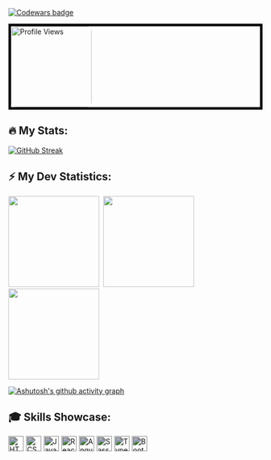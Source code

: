 <!-- Codewars badge -->
[![Codewars badge](https://www.codewars.com/users/KaninGleb/badges/large)](https://www.codewars.com/users/KaninGleb)

<!-- <a href="https://www.codewars.com/users/KaninGleb">
    <img src="https://www.codewars.com/users/KaninGleb/badges/large" alt="Codewars badge" width="500" height="50">
</a> -->

<!-- Profile views -->
<div style="border: 5px solid black;">
    <img src="https://komarev.com/ghpvc/?username=KaninGleb&abbreviated=true&style=for-the-badge&color=fe428e" alt="Profile Views" style="border-radius: 10px; width: 160px; height: auto;" draggable="false"/>
</div>

<!-- GitHub stats with streak-->
## :fire: My Stats:
[![GitHub Streak](https://github-readme-streak-stats-mocha-tau.vercel.app?user=KaninGleb&theme=radical&border_radius=10)](https://git.io/streak-stats)

<!-- GitHub stats -->
## :zap: My Dev Statistics:
<p>
    <img height="180em" src="https://github-readme-stats.vercel.app/api?username=KaninGleb&show_icons=true&theme=radical&border_radius=10"/>&nbsp;
    <img height="180em" src="https://github-readme-stats.vercel.app/api/top-langs/?username=KaninGleb&exclude_repo=KNN-Image-Classification&show_icons=true&border_radius=10&layout=compact&langs_count=10&theme=radical"/>
    <img height="180em" src="https://github-readme-stats.vercel.app/api/top-langs/?username=KaninGleb&exclude_repo=KNN-Image-Classification,github-readme-streak-stats&show_icons=true&border_radius=10&layout=compact&langs_count=10&theme=radical"/>
<!-- <img height="" src="https://github-readme-stats.vercel.app/api/top-langs/?username=KaninGleb&exclude_repo=KNN-Image-Classification&show_icons=true&border_radius=10&layout=donut-vertical&langs_count=8&theme=radical" draggable="false"/> -->
</p>

<!-- Activity Graph -->
[![Ashutosh's github activity graph](https://github-readme-activity-graph.vercel.app/graph?username=KaninGleb&bg_color=141321&color=99e5e0&line=fe428e&point=f8d847&area=true&hide_border=true)](https://github.com/ashutosh00710/github-readme-activity-graph)

<!-- Skills -->
## :mortar_board: Skills Showcase:
<div style="display: flex; gap: 5px;">
    <img src="https://img.shields.io/badge/-HTML-E34F26?style=flat-square&logo=html5&logoColor=white" style="height: 30px; object-fit: cover; filter: brightness(70%);" alt="HTML">
    <img src="https://img.shields.io/badge/-CSS-1572B6?style=flat-square&logo=css3&logoColor=white" style="height: 30px; object-fit: cover; filter: brightness(70%);" alt="CSS">
    <img src="https://img.shields.io/badge/-JavaScript-F7DF1E?style=flat-square&logo=javascript&logoColor=black" style="height: 30px; object-fit: cover; filter: brightness(70%);" alt="JavaScript">
    <img src="https://img.shields.io/badge/-React-61DAFB?style=flat-square&logo=react&logoColor=black" style="height: 30px; object-fit: cover; filter: brightness(70%);" alt="React">
    <img src="https://img.shields.io/badge/-Angular-DD0031?style=flat-square&logo=angular&logoColor=white" style="height: 30px; object-fit: cover; filter: brightness(70%);" alt="Angular">
    <img src="https://img.shields.io/badge/-Sass-CC6699?style=flat-square&logo=sass&logoColor=white" style="height: 30px; object-fit: cover; filter: brightness(70%);" alt="Sass">
    <img src="https://img.shields.io/badge/-TypeScript-007ACC?style=flat-square&logo=typescript&logoColor=white" style="height: 30px; object-fit: cover; filter: brightness(70%);" alt="TypeScript">
    <img src="https://img.shields.io/badge/-Bootstrap-563D7C?style=flat-square&logo=bootstrap&logoColor=white" style="height: 30px; object-fit: cover; filter: brightness(70%);" alt="Bootstrap">
</div>
